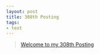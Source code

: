 ```yaml
---
layout: post
title: 308th Posting
tags: 
- text
---
```


> [Welcome to my 308th Posting](https://janghan-kor.tistory.com/1266)
